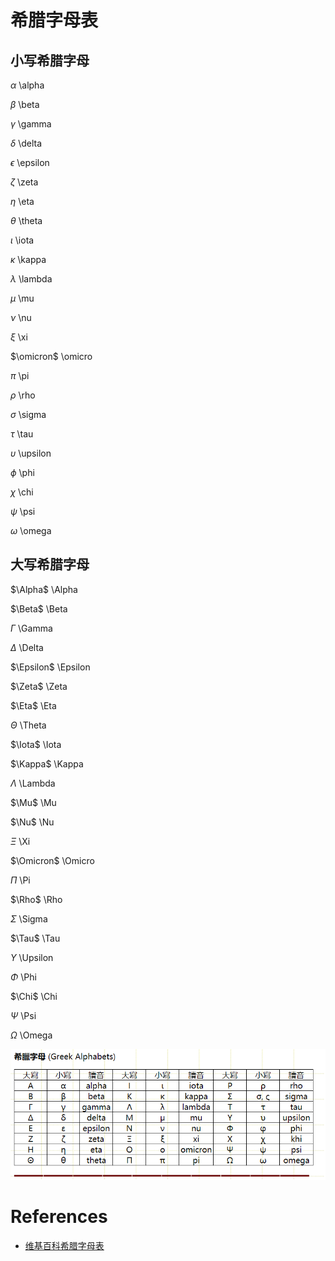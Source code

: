 <!--
 * @Author: JohnJeep
 * @Date: 2021-01-11 22:14:21
 * @LastEditTime: 2023-08-04 14:52:34
 * @LastEditors: JohnJeep
 * @Description: In User Settings Edit
-->
# 希腊字母表

## 小写希腊字母

$\alpha$  \alpha

$\beta$  \beta

$\gamma$  \gamma

$\delta$  \delta

$\epsilon$  \epsilon

$\zeta$  \zeta

$\eta$  \eta

$\theta$  \theta

$\iota$  \iota

$\kappa$ \kappa

$\lambda$  \lambda

$\mu$  \mu

$\nu$  \nu

$\xi$  \xi

$\omicron$  \omicro

$\pi$  \pi

$\rho$  \rho

$\sigma$  \sigma

$\tau$  \tau

$\upsilon$  \upsilon

$\phi$  \phi

$\chi$  \chi

$\psi$  \psi

$\omega$  \omega


## 大写希腊字母
$\Alpha$  \Alpha

$\Beta$  \Beta

$\Gamma$  \Gamma

$\Delta$  \Delta

$\Epsilon$  \Epsilon

$\Zeta$  \Zeta

$\Eta$  \Eta

$\Theta$  \Theta

$\Iota$  \Iota

$\Kappa$ \Kappa

$\Lambda$  \Lambda

$\Mu$  \Mu

$\Nu$  \Nu

$\Xi$  \Xi

$\Omicron$  \Omicro

$\Pi$  \Pi

$\Rho$  \Rho

$\Sigma$  \Sigma

$\Tau$  \Tau

$\Upsilon$  \Upsilon

$\Phi$  \Phi

$\Chi$  \Chi

$\Psi$  \Psi

$\Omega$  \Omega

![希腊字母](./figures/希腊字母表.png)

# References
- [维基百科希腊字母表](https://zh.wikipedia.org/wiki/%E5%B8%8C%E8%85%8A%E5%AD%97%E6%AF%8D)

